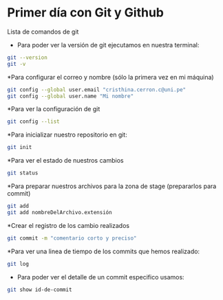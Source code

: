 # Primer día con Git y Github

Lista de comandos de git
* Para poder ver la versión de git
ejecutamos en nuestra terminal:

```bash
git --version
git -v
```
*Para configurar el correo y nombre (sólo la primera vez en mi máquina)

```bash
git config --global user.email "cristhina.cerron.c@uni.pe"
git config --global user.name "Mi nombre"
```

*Para ver la configuración de git

```bash
git config --list
```
*Para inicializar nuestro repositorio en git:
```bash
git init
``` 
*Para ver el estado de nuestros cambios
```bash
git status
```
*Para preparar nuestros archivos para la zona de stage (prepararlos para commit)
```bash
git add
git add nombreDelArchivo.extensión
```
*Crear el registro de los cambio realizados
```bash
git commit -m "comentario corto y preciso"
```
*Para ver una linea de tiempo de los commits que 
hemos realizado:
```bash
git log
```
* Para poder ver el detalle de un commit especifico usamos:
```bash
git show id-de-commit
```

